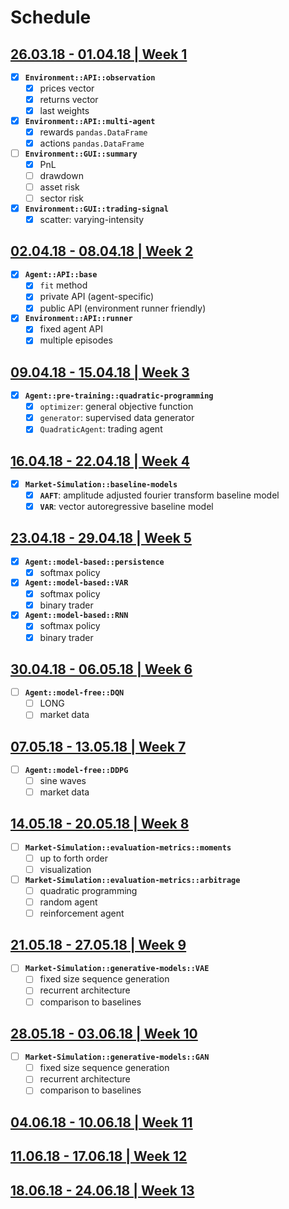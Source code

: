 # Schedule

## [26.03.18 - 01.04.18 | Week 1](../log/week_1.ipynb)

- [x] **`Environment::API::observation`**
    * [x] prices vector
    * [x] returns vector
    * [x] last weights

- [x] **`Environment::API::multi-agent`**
    * [x] rewards `pandas.DataFrame`
    * [x] actions `pandas.DataFrame`

- [ ] **`Environment::GUI::summary`**
    * [x] PnL
    * [ ] drawdown
    * [ ] asset risk
    * [ ] sector risk

- [x] **`Environment::GUI::trading-signal`**
    * [x] scatter: varying-intensity

## [02.04.18 - 08.04.18 | Week 2](../log/week_2.ipynb)

- [x] **`Agent::API::base`**
    * [x] `fit` method
    * [x] private API (agent-specific)
    * [x] public API (environment runner friendly)

- [x] **`Environment::API::runner`**
    * [x] fixed agent API
    * [x] multiple episodes

## [09.04.18 - 15.04.18 | Week 3](../log/week_3.ipynb)

- [x] **`Agent::pre-training::quadratic-programming`**
    * [x] `optimizer`: general objective function
    * [x] `generator`: supervised data generator
    * [x] `QuadraticAgent`: trading agent

## [16.04.18 - 22.04.18 | Week 4](../log/week_4.ipynb)

- [x] **`Market-Simulation::baseline-models`**
    * [x] **`AAFT`**: amplitude adjusted fourier transform baseline model
    * [x] **`VAR`**: vector autoregressive baseline model

## [23.04.18 - 29.04.18 | Week 5](../log/week_5.ipynb)

- [x] **`Agent::model-based::persistence`**
    - [x] softmax policy

- [x] **`Agent::model-based::VAR`**
    - [x] softmax policy
    - [x] binary trader

- [x] **`Agent::model-based::RNN`**
    - [x] softmax policy
    - [x] binary trader
 
## [30.04.18 - 06.05.18 | Week 6](../log/week_6.ipynb)

- [ ] **`Agent::model-free::DQN`**
    - [ ] LONG
    - [ ] market data

## [07.05.18 - 13.05.18 | Week 7](../log/week_7.ipynb)

- [ ] **`Agent::model-free::DDPG`**
    - [ ] sine waves
    - [ ] market data

## [14.05.18 - 20.05.18 | Week 8](../log/week_8.ipynb)

- [ ] **`Market-Simulation::evaluation-metrics::moments`**
    * [ ] up to forth order
    * [ ] visualization

- [ ] **`Market-Simulation::evaluation-metrics::arbitrage`**
    * [ ] quadratic programming
    * [ ] random agent
    * [ ] reinforcement agent

## [21.05.18 - 27.05.18 | Week 9](../log/week_9.ipynb)

- [ ] **`Market-Simulation::generative-models::VAE`**
    * [ ] fixed size sequence generation
    * [ ] recurrent architecture
    * [ ] comparison to baselines

## [28.05.18 - 03.06.18 | Week 10](../log/week_10.ipynb)

- [ ] **`Market-Simulation::generative-models::GAN`**
    * [ ] fixed size sequence generation
    * [ ] recurrent architecture
    * [ ] comparison to baselines

## [04.06.18 - 10.06.18 | Week 11](../log/week_11.ipynb)

## [11.06.18 - 17.06.18 | Week 12](../log/week_12.ipynb)

## [18.06.18 - 24.06.18 | Week 13](../log/week_13.ipynb)